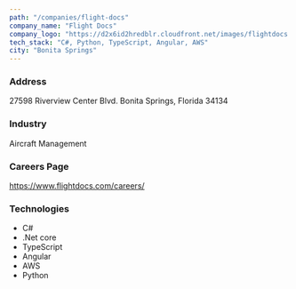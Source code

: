 ```yaml
---
path: "/companies/flight-docs"
company_name: "Flight Docs"
company_logo: "https://d2x6id2hredblr.cloudfront.net/images/flightdocs.jpg"
tech_stack: "C#, Python, TypeScript, Angular, AWS"
city: "Bonita Springs"
---
```


### Address

27598 Riverview Center Blvd. Bonita Springs, Florida 34134

### Industry

Aircraft Management

### Careers Page

https://www.flightdocs.com/careers/

### Technologies

- C#
- .Net core
- TypeScript
- Angular
- AWS
- Python
